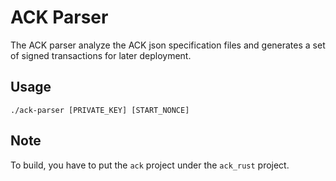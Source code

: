 # ACK Parser

The ACK parser analyze the ACK json specification files and generates a set of signed transactions for later deployment.


## Usage

```
./ack-parser [PRIVATE_KEY] [START_NONCE]
``` 

## Note

To build, you have to put the `ack` project under the `ack_rust` project.
